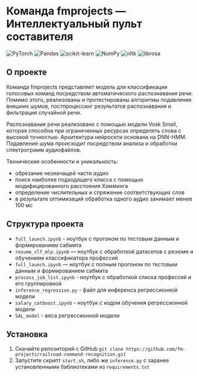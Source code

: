# Команда fmprojects — Интеллектуальный пульт составителя

![PyTorch](https://img.shields.io/badge/PyTorch-%23EE4C2C.svg?style=for-the-badge&logo=PyTorch&logoColor=white)
![Pandas](https://img.shields.io/badge/pandas-%23150458.svg?style=for-the-badge&logo=pandas&logoColor=white)
![scikit-learn](https://img.shields.io/badge/scikit--learn-%23F7931E.svg?style=for-the-badge&logo=scikit-learn&logoColor=white)
![NumPy](https://img.shields.io/badge/numpy-%23013243.svg?style=for-the-badge&logo=numpy&logoColor=white)
![nltk](https://img.shields.io/badge/nltk-gray?style=for-the-badge)
![librosa](https://img.shields.io/badge/librosa-purple?style=for-the-badge)

## О проекте
Команда fmprojects представляет модель для классификации голосовых команд посредством автоматического распознавания речи. 
Помимо этого, реализованы и протестированы алгоритмы подавления внешних шумов, постпроцессинг результатов распознавания и фильтрация случайной речи.

Распознавание речи реализовано с помощью модели Vosk Small, которая способна при ограниченных ресурсах определять слова с высокой точностью. Архитектура нейросети основана на DNN-HMM. Подавление шума происходит посредством анализа и обработки спектрограмм аудиофайлов.

Технические особенности и уникальность: 
- обрезание незначащей части аудио
- поиск наиболее подходящего класса с помощью модифицированного расстояния Хэмминга
- определение числительных и спряжение соответствующих слов  
- в результате оптимизаций обработка одного аудио занимает менее 100 мс

## Структура проекта
- `full_launch.ipynb` - ноутбук с прогоном по тестовым данным и формированием сабмита
- `resume_clf_mlp.ipynb` — ноутбук с обработкой датасетов с резюме и обучением классификатора профессий
- `full_launch.ipynb` — ноутбук с полным прогоном по тестовым данным и формированием сабмита
- `process_job_list.ipynb` - ноутбук с обработкой списка профессий и его группировкой
- `inference_regression.py` - файл для инференса регрессионной модели
- `salary_catboost.ipynb` - ноутбук с кодом обучения регрессионной модели
- `SAL_model` - веса регрессионной модели

## Установка
1) Скачайте репозиторий с GitHub
```git clone https://github.com/fm-projects/railroad-command-recognition.git```
2) Запустите скрипт `start.sh`, либо же `inference.py` с заранее установленными баблиотеками из `requirements.txt`
